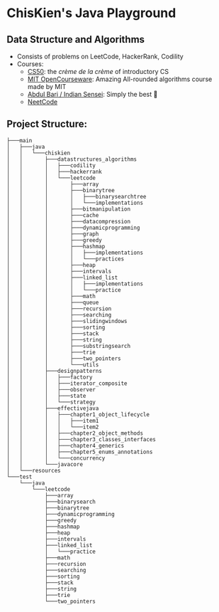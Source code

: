# ChisKien's Java Playground


## Data Structure and Algorithms

- Consists of problems on LeetCode, HackerRank, Codility
- Courses:
    - [CS50](https://www.youtube.com/watch?v=X8h4dq9Hzq8): the _crème de la crème_ of introductory CS
    - [MIT OpenCourseware](https://www.youtube.com/watch?v=ZA-tUyM_y7s&list=PLUl4u3cNGP63EdVPNLG3ToM6LaEUuStEY): Amazing
      All-rounded algorithms course made by MIT
    - [Abdul Bari / Indian Sensei](https://www.youtube.com/watch?v=0IAPZzGSbME&list=PLDN4rrl48XKpZkf03iYFl-O29szjTrs_O):
      Simply the best 🤣
    - [NeetCode](https://neetcode.io/roadmap)

## Project Structure: 

```shell
├───main
│   ├───java
│   │   └───chiskien
│   │       ├───datastructures_algorithms
│   │       │   ├───codility
│   │       │   ├───hackerrank
│   │       │   └───leetcode
│   │       │       ├───array
│   │       │       ├───binarytree
│   │       │       │   ├───binarysearchtree
│   │       │       │   └───implementations
│   │       │       ├───bitmanipulation
│   │       │       ├───cache
│   │       │       ├───datacompression
│   │       │       ├───dynamicprogramming
│   │       │       ├───graph
│   │       │       ├───greedy
│   │       │       ├───hashmap
│   │       │       │   ├───implementations
│   │       │       │   └───practices
│   │       │       ├───heap
│   │       │       ├───intervals
│   │       │       ├───linked_list
│   │       │       │   ├───implementations
│   │       │       │   └───practice
│   │       │       ├───math
│   │       │       ├───queue
│   │       │       ├───recursion
│   │       │       ├───searching
│   │       │       ├───slidingwindows
│   │       │       ├───sorting
│   │       │       ├───stack
│   │       │       ├───string
│   │       │       ├───substringsearch
│   │       │       ├───trie
│   │       │       ├───two_pointers
│   │       │       └───utils
│   │       ├───designpatterns
│   │       │   ├───factory
│   │       │   ├───iterator_composite
│   │       │   ├───observer
│   │       │   ├───state
│   │       │   └───strategy
│   │       ├───effectivejava
│   │       │   ├───chapter1_object_lifecycle
│   │       │   │   ├───item1
│   │       │   │   └───item2
│   │       │   ├───chapter2_object_methods
│   │       │   ├───chapter3_classes_interfaces
│   │       │   ├───chapter4_generics
│   │       │   ├───chapter5_enums_annotations
│   │       │   └───concurrency
│   │       └───javacore
│   └───resources
└───test
    └───java
        └───leetcode
            ├───array
            ├───binarysearch
            ├───binarytree
            ├───dynamicprogramming
            ├───greedy
            ├───hashmap
            ├───heap
            ├───intervals
            ├───linked_list
            │   └───practice
            ├───math
            ├───recursion
            ├───searching
            ├───sorting
            ├───stack
            ├───string
            ├───trie
            └───two_pointers

```
